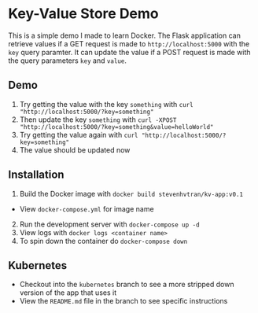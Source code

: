 # Key-Value Store Demo
This is a simple demo I made to learn Docker. The Flask application can
retrieve values if a GET request is made to `http://localhost:5000` with the
`key` query paramter. It can update the value if a POST request is made with
the query parameters `key` and `value`.

## Demo
1. Try getting the value with the key `something` with `curl "http://localhost:5000/?key=something"`
2. Then update the key `something` with `curl -XPOST "http://localhost:5000/?key=something&value=helloWorld"`
3. Try getting the value again with `curl "http://localhost:5000/?key=something"`
4. The value should be updated now

## Installation
1. Build the Docker image with `docker build stevenhvtran/kv-app:v0.1`
  - View `docker-compose.yml` for image name
2. Run the development server with `docker-compose up -d`
3. View logs with `docker logs <container name>`
4. To spin down the container do `docker-compose down`

## Kubernetes
- Checkout into the `kubernetes` branch to see a more stripped down version of
  the app that uses it
- View the `README.md` file in the branch to see specific instructions
